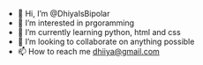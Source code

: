 - 👋 Hi, I’m @DhiyaIsBipolar
- 👀 I’m interested in prgoramming
- 🌱 I’m currently learning python, html and css
- 💞️ I’m looking to collaborate on anything possible
- 📫 How to reach me dhiiya@gmail.com

<!---
DhiyaIsBipolar/DhiyaIsBipolar is a ✨ special ✨ repository because its `README.md` (this file) appears on your GitHub profile.
You can click the Preview link to take a look at your changes.
--->

